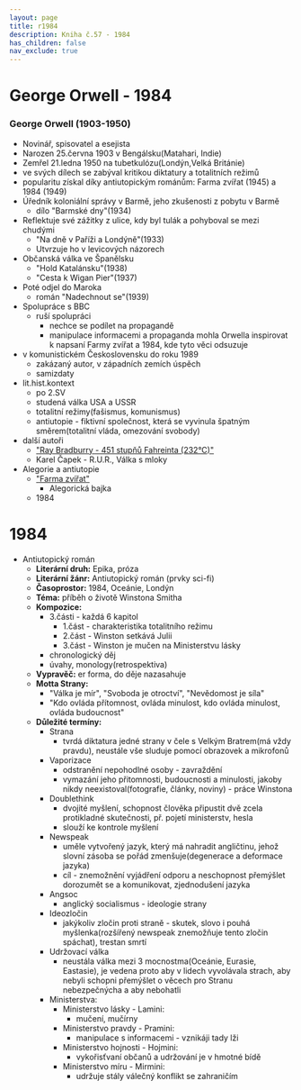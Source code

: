 ```yaml
---
layout: page
title: r1984
description: Kniha č.57 - 1984
has_children: false
nav_exclude: true
---
```

# George Orwell - 1984

### George Orwell (1903-1950)
- Novinář, spisovatel a esejista
- Narozen 25.června 1903 v Bengálsku(Matahari, Indie)
- Zemřel 21.ledna 1950 na tubetkulózu(Londýn,Velká Británie)
- ve svých dílech se zabýval kritikou diktatury a totalitních režimů
- popularitu získal díky antiutopickým románům: Farma zvířat (1945) a 1984 (1949) 
- Úředník koloniální správy v Barmě, jeho zkušenosti z pobytu v Barmě
    - dílo "Barmské dny"(1934)
- Reflektuje své zážitky z ulice, kdy byl tulák a pohyboval se mezi chudými
    - "Na dně v Paříži a Londýně"(1933)
    - Utvrzuje ho v levicových názorech
- Občanská válka ve Španělsku
    - "Hold Katalánsku"(1938)
    - "Cesta k Wigan Pier"(1937)
- Poté odjel do Maroka
    - román "Nadechnout se"(1939)
- Spolupráce s BBC
    - ruší spolupráci
        - nechce se podílet na propagandě
        - manipulace informacemi a propaganda mohla Orwella inspirovat k napsaní Farmy zvířat a 1984, kde tyto věci odsuzuje
- v komunistickém Československu do roku 1989
    - zakázaný autor, v západních zemích úspěch
    - samizdaty
- lit.hist.kontext
    - po 2.SV
    - studená válka USA a USSR
    - totalitní režimy(fašismus, komunismus)
    - antiutopie - fiktivní společnost, která se vyvinula špatným směrem(totalitní vláda, omezování svobody)
- další autoři 
    - ["Ray Bradburry - 451 stupňů Fahreinta (232°C)"](maturitka/maturita/ustni/cej/rozbory/52_fahrenheit/)
    - Karel Čapek - R.U.R., Válka s mloky
- Alegorie a antiutopie
    - ["Farma zvířat"](./maturita/ustni//cej/rozbory/58_farma_zvirat/)
        - Alegorická bajka
    - 1984

# 1984
- Antiutopický román
    - **Literární druh:** Epika, próza
    - **Literární žánr:** Antiutopický román (prvky sci-fi)
    - **Časoprostor:** 1984, Oceánie, Londýn
    - **Téma:** příběh o životě Winstona Smitha
    - **Kompozice:**
        - 3.části - každá 6 kapitol
            - 1.část - charakteristika totalitního režimu
            - 2.část - Winston setkává Julii
            - 3.část - Winston je mučen na Ministerstvu lásky
        - chronologický děj
        - úvahy, monology(retrospektiva)
    - **Vypravěč:** er forma, do děje nazasahuje 
    - **Motta Strany:**
        - "Válka je mír", "Svoboda je otroctví", "Nevědomost je síla"
        - "Kdo ovláda přítomnost, ovláda minulost, kdo ovláda minulost, ovláda budoucnost"
    - **Důležité termíny:**
        - Strana 
            - tvrdá diktatura jedné strany v čele s Velkým Bratrem(má vždy pravdu), neustále vše sluduje pomocí obrazovek a mikrofonů
        - Vaporizace
            - odstranění nepohodlné osoby - zavraždění
            - vymazání jeho přitomnosti, budoucnosti a minulosti, jakoby nikdy neexistoval(fotografie, články, noviny) - práce Winstona
        - Doublethink
            - dvojité myšlení, schopnost člověka připustit dvě zcela protikladné skutečnosti, př. pojetí ministerstv, hesla
            - slouží ke kontrole myšlení
        - Newspeak
            - uměle vytvořený jazyk, který má nahradit angličtinu, jehož slovní zásoba se pořád zmenšuje(degenerace a deformace jazyka)
            - cíl - znemožnění vyjádření odporu a neschopnost přemýšlet dorozumět se a komunikovat, zjednodušení jazyka
        - Angsoc
            - anglický socialismus - ideologie strany
        - Ideozločin
            - jakýkoliv zločin proti straně - skutek, slovo i pouhá myšlenka(rozšířený newspeak znemožňuje tento zločin spáchat), trestan smrtí
        - Udržovací válka
            - neustála válka mezi 3 mocnostma(Oceánie, Eurasie, Eastasie), je vedena proto aby v lidech vyvolávala strach, aby nebyli schopni přemýšlet o věcech pro Stranu nebezpečnýcha a aby nebohatli
        - Ministerstva:
            - Ministerstvo lásky - Lamini:
                - mučení, mučírny
            - Ministerstvo pravdy - Pramini:
                - manipulace s informacemi - vznikáji tady lži
            - Ministerstvo hojnosti - Hojmini:
                - vykořisťvaní občanů a udržování je v hmotné bídě
             - Ministerstvo míru - Mirmini:
                - udržuje stály válečný konflikt se zahraničím